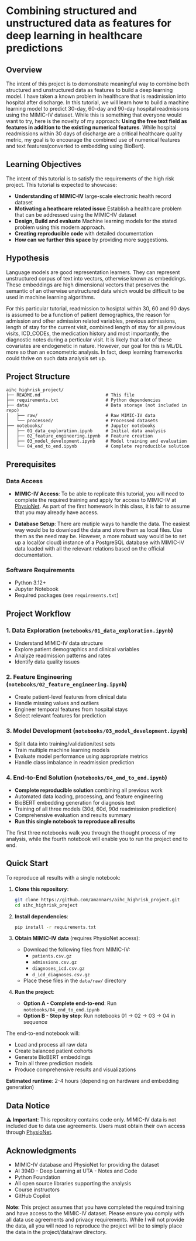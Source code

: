 # Combining structured and unstructured data as features for deep learning in healthcare predictions    

## Overview

The intent of this project is to demonstrate meaningful way to combine both structured and unstructured data as features to build a deep learning model. I have taken a known problem in healthcare that is readmission into hospital after discharge. In this tutorial, we will learn how to build a machine learning model to predict 30-day, 60-day and 90-day hospital readmissions using the MIMIC-IV dataset. While this is something that everyone would want to try, here is the novelty of my approach: **Using the free text field as features in addition to the existing numerical features**. While hospital readmissions within 30 days of discharge are a critical healthcare quality metric, my goal is to encourage the combined use of numerical features and text features(converted to embedding using BioBert).

## Learning Objectives

The intent of this tutorial is to satisfy the requirements of the high risk project. This tutorial is expected to showcase:

- **Understanding of MIMIC-IV** large-scale electronic health record dataset  
- **Motivating a heathcare related issue** Establish a healthcare problem that can be addressed using the MIMIC-IV dataset
- **Design, Build and evaluate** Machine learning models for the stated problem using this modern approach.  
- **Creating reproducible code** with detailed documentation   
- **How can we further this space** by providing more suggestions.      

## Hypothesis   

Language models are good representation learners. They can represent unstructured corpus of text into vectors, otherwise known as embeddings. These embeddings are high dimensional vectors that preserves the semantic of an otherwise unstructured data which would be difficult to be used in machine learning algorithms.  

For this particular tutorial, readmission to hosiptal within 30, 60 and 90 days is assumed to be a function of patient demographics, the reason for admission and other admission related variables, previous admissions, length of stay for the current visit, combined length of stay for all previous visits, ICD_CODEs, the medication history and most importantly, the diagnostic notes during a perticular visit. It is likely that a lot of these covariates are endogenetic in nature. However, our goal for this is ML/DL more so than an econometric analysis. In fact, deep learning frameworks could thrive on such data analysis set up.     


## Project Structure

```
aihc_highrisk_project/
├── README.md                         # This file
├── requirements.txt                  # Python dependencies
├── data/                             # Data storage (not included in repo)
│   ├── raw/                          # Raw MIMIC-IV data
│   └── processed/                    # Processed datasets
├── notebooks/                        # Jupyter notebooks
│   ├── 01_data_exploration.ipynb     # Initial data analysis
│   ├── 02_feature_engineering.ipynb  # Feature creation
│   ├── 03_model_development.ipynb    # Model training and evaluation
│   └── 04_end_to_end.ipynb           # Complete reproducible solution

```

## Prerequisites

### Data Access
- **MIMIC-IV Access**: To be able to replicate this tutorial, you will need to complete the required training and apply for access to MIMIC-IV at [PhysioNet](https://physionet.org/content/mimiciv/2.2/). As part of the first homework in this class, it is fair to assume that you may already have access.   

- **Database Setup**: There are mutiple ways to handle the data. The easiest way would be to download the data and store them as local files. Use them as the need may be. However, a more robust way would be to set up a local(or cloud) instance of a PostgreSQL database with MIMIC-IV data loaded with all the relevant relations based on the official documentation. 

### Software Requirements
- Python 3.12+
- Jupyter Notebook
- Required packages (see `requirements.txt`)

## Project Workflow   

### 1. Data Exploration (`notebooks/01_data_exploration.ipynb`)
- Understand MIMIC-IV data structure
- Explore patient demographics and clinical variables
- Analyze readmission patterns and rates
- Identify data quality issues

### 2. Feature Engineering (`notebooks/02_feature_engineering.ipynb`)
- Create patient-level features from clinical data
- Handle missing values and outliers
- Engineer temporal features from hospital stays
- Select relevant features for prediction

### 3. Model Development (`notebooks/03_model_development.ipynb`)
- Split data into training/validation/test sets
- Train multiple machine learning models
- Evaluate model performance using appropriate metrics
- Handle class imbalance in readmission prediction   

### 4. End-to-End Solution (`notebooks/04_end_to_end.ipynb`)
- **Complete reproducible solution** combining all previous work
- Automated data loading, processing, and feature engineering
- BioBERT embedding generation for diagnosis text
- Training of all three models (30d, 60d, 90d readmission prediction)
- Comprehensive evaluation and results summary
- **Run this single notebook to reproduce all results**



The first three notebooks walk you through the thought process of my analysis, while the fourth notebook will enable you to run the project end to end.

## Quick Start

To reproduce all results with a single notebook:

1. **Clone this repository**:
   ```bash
   git clone https://github.com/amannars/aihc_highrisk_project.git
   cd aihc_highrisk_project
   ```

2. **Install dependencies**:
   ```bash
   pip install -r requirements.txt
   ```

3. **Obtain MIMIC-IV data** (requires PhysioNet access):
   - Download the following files from MIMIC-IV:
     - `patients.csv.gz`
     - `admissions.csv.gz` 
     - `diagnoses_icd.csv.gz`
     - `d_icd_diagnoses.csv.gz`
   - Place these files in the `data/raw/` directory

4. **Run the project**:
   - **Option A - Complete end-to-end**: Run `notebooks/04_end_to_end.ipynb`
   - **Option B - Step by step**: Run notebooks 01 → 02 → 03 → 04 in sequence

The end-to-end notebook will:
- Load and process all raw data
- Create balanced patient cohorts
- Generate BioBERT embeddings
- Train all three prediction models
- Produce comprehensive results and visualizations

**Estimated runtime**: 2-4 hours (depending on hardware and embedding generation)

## Data Notice
⚠️ **Important**: This repository contains code only. MIMIC-IV data is not included due to data use agreements. Users must obtain their own access through [PhysioNet](https://physionet.org/content/mimiciv/2.2/).   

## Acknowledgments

- MIMIC-IV database and PhysioNet for providing the dataset   
- AI 394D - Deep Learning at UTA - Notes and Code   
- Python Foundation   
- All open source libraries supporting the analysis    
- Course instructors    
- GitHub Copilot     


**Note**: This project assumes that you have completed the required training and have access to the MIMIC-IV dataset. Please ensure you comply with all data use agreements and privacy requirements. While I will not provide the data, all you will need to reproduce the project will be to simply place the data in the project/data/raw directory.   